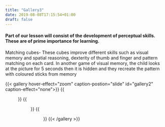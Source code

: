 ```yaml
---
title: "Gallery3"
date: 2019-08-08T17:15:54+01:00
draft: false
---
```


<h4><b>Part of our lesson will consist of the development of perceptual skills. These are of prime importance for learning.</b>
</h4>
<p class="photosText">
Matching cubes- These cubes improve different skills such as visual memory and spatial reasoning, dexterity of thumb and finger and pattern matching on each card.
In another game of visual memory, the child looks at the picture for 5 seconds then it is hidden and they recreate the pattern with coloured sticks from memory
</p>

{{< gallery hover-effect="zoom" caption-postion="slide" id="gallery2" caption-effect="none">}}
{{<figure link="img/photos/IMG_6935-comp.JPG" caption="Matching cubes" thumb="-thumb">}}
{{<figure link="img/photos/IMG_6937-comp.JPG" caption="Matching cubes" thumb="-thumb">}}
{{<figure link="img/photos/IMG_6939-comp.JPG" caption="Visual memory exercise" thumb="-thumb">}}
{{< /gallery >}}